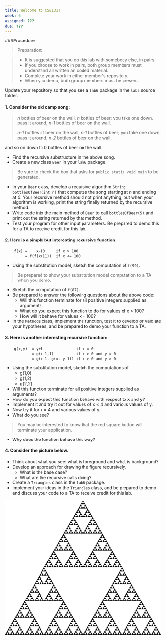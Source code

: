 ```yaml
---
title: Welcome to CSE131!
week: 6
assigned: ???
due: ???
---
```

###Procedure

>Preparation:

>* It is suggested that you do this lab with somebody else, in pairs.
>* If you choose to work in pairs, both group members must understand all written an coded material.
>* Complete your work in either member's repository.
>* When you demo, both group members must be present.

Update your repository so that you see a `lab6` package in the `labs` source folder.


#### 1. Consider the old camp song:
>*n* bottles of beer on the wall, *n* bottles of beer;
>you take one down, pass it around, *n-1* bottles of beer on the wall.
>
>*n-1* bottles of beer on the wall, *n-1* bottles of beer;
>you take one down, pass it around, *n-2* bottles of beer on the wall.

and so on down to 0 bottles of beer on the wall.

  * Find the recursive substructure in the above song.
  * Create a new class `Beer` in your `lab6` package.
> Be sure to check the box that asks for `public static void main` to be generated.
  * In your `Beer` class, develop a recursive algorithm `String bottlesOfBeer(int n)` that computes the song starting at *n* and ending at *0*. Your recursive method should not print anything, but when your algorithm is working, print the string finally returned by the recursive method.
  * Write code into the main method of `Beer` to call `bottlesOfBeer(5)` and print out the string returned by that method.
  * Test your program for other input parameters. Be prepared to demo this for a TA to receive credit for this lab.

#### 2. Here is a simple but interesting recursive function.

        f(x) =    x-10     if x > 100
             = f(f(x+11))  if x <= 100
		
  * Using the substitution model, sketch the computation of `f(99)`.
> Be prepared to show your substitution model computation to a TA when you demo.
  * Sketch the computation of `f(87)`.
  * Be prepared to answer the following questions about the above code:
     + Will this function terminate for all positive integers supplied as arguments.
     + What do you expect this function to do for values of x > 100?
     + How will it behave for values <= 100?
  * In the `Methods` class, implement the function, test it to develop or valdiate your hypotheses, and be prepared to demo your function to a TA.

#### 3. Here is another interesting recursive function:

        g(x,y)  = y+1               if x = 0
                = g(x-1,1)          if x > 0 and y = 0
                = g(x-1, g(x, y-1)) if x > 0 and y > 0

  * Using the substitution model, sketch the computations  of 
     + g(1,0)
     + g(1,2)
     + g(2,2)
  * Will this function terminate for all positive integers supplied as arguments?
  * How do you expect this function behave with respect to **x** and **y**?
  * Implement it and try it out for values of x < 4 and various values of y.
  * Now try it for x = 4 and various values of y.
  * What do you see?
>You may be interested to know that the red square button will terminate your application.
  * Why does the function behave this way?

#### 4. Consider the picture below.

  * Think about what you see:  what is foreground and what is background?
  * Develop an approach for drawing the figure recursively.
     + What is the base case?
     + What are the recursive calls doing?
  * Create a `Triangles` class in the `lab6` package.
  * Implement your ideas in the `Triangles` class, and be prepared to demo and discuss your code to a TA to receive credit for this lab.


![Sierpinski Triangle](triangle.png)
